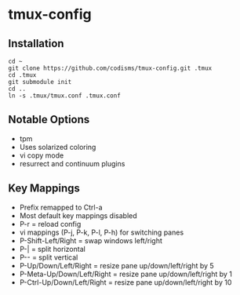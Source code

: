 # tmux-config

## Installation
```
cd ~
git clone https://github.com/codisms/tmux-config.git .tmux
cd .tmux
git submodule init
cd ..
ln -s .tmux/tmux.conf .tmux.conf
```

## Notable Options
* tpm
* Uses solarized coloring
* vi copy mode
* resurrect and continuum plugins

## Key Mappings
* Prefix remapped to Ctrl-a
* Most default key mappings disabled
* P-r = reload config
* vi mappings (P-j, P-k, P-l, P-h) for switching panes
* P-Shift-Left/Right = swap windows left/right
* P-| = split horizontal
* P-- = split vertical
* P-Up/Down/Left/Right = resize pane up/down/left/right by 5
* P-Meta-Up/Down/Left/Right = resize pane up/down/left/right by 1
* P-Ctrl-Up/Down/Left/Right = resize pane up/down/left/right by 10


